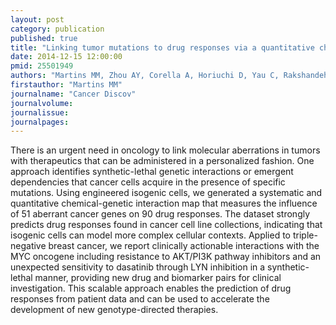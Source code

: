 ```yaml
---
layout: post
category: publication
published: true
title: "Linking tumor mutations to drug responses via a quantitative chemical-genetic interaction map."
date: 2014-12-15 12:00:00
pmid: 25501949
authors: "Martins MM, Zhou AY, Corella A, Horiuchi D, Yau C, Rakshandehroo T, Gordan JD, Levin RS, Johnson J, Jascur J, Shales M, Sorrentino A, Cheah J, Clemons PA, Shamji AF, Schreiber SL, Krogan NJ, M Shokat KM, McCormick F, Goga A, Bandyopadhyay S"
firstauthor: "Martins MM"
journalname: "Cancer Discov"
journalvolume: 
journalissue: 
journalpages: 
---
```


There is an urgent need in oncology to link molecular aberrations in tumors with therapeutics that can be administered in a personalized fashion. One approach identifies synthetic-lethal genetic interactions or emergent dependencies that cancer cells acquire in the presence of specific mutations. Using engineered isogenic cells, we generated a systematic and quantitative chemical-genetic interaction map that measures the influence of 51 aberrant cancer genes on 90 drug responses. The dataset strongly predicts drug responses found in cancer cell line collections, indicating that isogenic cells can model more complex cellular contexts. Applied to triple-negative breast cancer, we report clinically actionable interactions with the MYC oncogene including resistance to AKT/PI3K pathway inhibitors and an unexpected sensitivity to dasatinib through LYN inhibition in a synthetic-lethal manner, providing new drug and biomarker pairs for clinical investigation. This scalable approach enables the prediction of drug responses from patient data and can be used to accelerate the development of new genotype-directed therapies.

